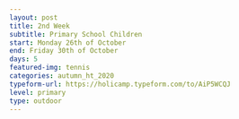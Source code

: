 ```yaml
---
layout: post
title: 2nd Week
subtitle: Primary School Children
start: Monday 26th of October
end: Friday 30th of October
days: 5
featured-img: tennis
categories: autumn_ht_2020
typeform-url: https://holicamp.typeform.com/to/AiP5WCQJ
level: primary
type: outdoor
---
```

